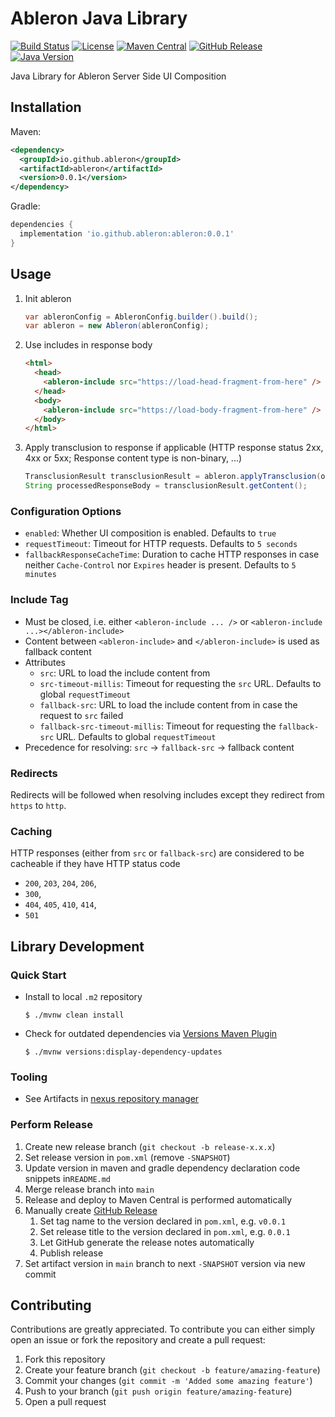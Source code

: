 # Ableron Java Library
[![Build Status](https://github.com/ableron/ableron-java/actions/workflows/main.yml/badge.svg)](https://github.com/ableron/ableron-java/actions/workflows/main.yml)
[![License](https://img.shields.io/github/license/ableron/ableron-java)](https://github.com/ableron/ableron-java/blob/main/LICENSE)
[![Maven Central](https://maven-badges.herokuapp.com/maven-central/io.github.ableron/ableron/badge.svg)](https://mvnrepository.com/artifact/io.github.ableron/ableron)
[![GitHub Release](https://img.shields.io/github/v/release/ableron/ableron-java.svg)](https://github.com/ableron/ableron-java/releases)
[![Java Version](https://img.shields.io/badge/Java-11+-4EB1BA.svg)](https://docs.oracle.com/en/java/javase/11/)

Java Library for Ableron Server Side UI Composition

## Installation
Maven:
```xml
<dependency>
  <groupId>io.github.ableron</groupId>
  <artifactId>ableron</artifactId>
  <version>0.0.1</version>
</dependency>
```
Gradle:
```groovy
dependencies {
  implementation 'io.github.ableron:ableron:0.0.1'
}
```

## Usage
1. Init ableron
   ```java
   var ableronConfig = AbleronConfig.builder().build();
   var ableron = new Ableron(ableronConfig);
   ```
1. Use includes in response body
   ```html
   <html>
     <head>
       <ableron-include src="https://load-head-fragment-from-here" />
     </head>
     <body>
       <ableron-include src="https://load-body-fragment-from-here" />
     </body>
   </html>
   ```
1. Apply transclusion to response if applicable (HTTP response status 2xx, 4xx or 5xx; Response content type is non-binary, ...)
   ```java
   TransclusionResult transclusionResult = ableron.applyTransclusion(originalResponseBody);
   String processedResponseBody = transclusionResult.getContent();
   ```

### Configuration Options
* `enabled`: Whether UI composition is enabled. Defaults to `true`
* `requestTimeout`: Timeout for HTTP requests. Defaults to `5 seconds`
* `fallbackResponseCacheTime`: Duration to cache HTTP responses in case neither `Cache-Control` nor `Expires` header is present. Defaults to `5 minutes`

### Include Tag
* Must be closed, i.e. either `<ableron-include ... />` or `<ableron-include ...></ableron-include>`
* Content between `<ableron-include>` and `</ableron-include>` is used as fallback content
* Attributes
   * `src`: URL to load the include content from
   * `src-timeout-millis`: Timeout for requesting the `src` URL. Defaults to global `requestTimeout`
   * `fallback-src`: URL to load the include content from in case the request to `src` failed
   * `fallback-src-timeout-millis`: Timeout for requesting the `fallback-src` URL. Defaults to global `requestTimeout`
* Precedence for resolving: `src` -> `fallback-src` -> fallback content

### Redirects
Redirects will be followed when resolving includes except they redirect from `https` to `http`.

### Caching
HTTP responses (either from `src` or `fallback-src`) are considered to be cacheable if they
have HTTP status code
   * `200`, `203`, `204`, `206`,
   * `300`,
   * `404`, `405`, `410`, `414`,
   * `501`

## Library Development

### Quick Start
* Install to local `.m2` repository
   ```console
   $ ./mvnw clean install
   ```
* Check for outdated dependencies via [Versions Maven Plugin](https://www.mojohaus.org/versions/versions-maven-plugin/index.html)
   ```console
   $ ./mvnw versions:display-dependency-updates
   ```

### Tooling
* See Artifacts in [nexus repository manager](https://s01.oss.sonatype.org/index.html#nexus-search;gav~io.github.ableron~ableron~~~)

### Perform Release
1. Create new release branch (`git checkout -b release-x.x.x`)
2. Set release version in `pom.xml` (remove `-SNAPSHOT`)
3. Update version in maven and gradle dependency declaration code snippets in`README.md`
4. Merge release branch into `main`
5. Release and deploy to Maven Central is performed automatically
6. Manually create [GitHub Release](https://github.com/ableron/ableron-java/releases/new)
   1. Set tag name to the version declared in `pom.xml`, e.g. `v0.0.1`
   2. Set release title to the version declared in `pom.xml`, e.g. `0.0.1`
   3. Let GitHub generate the release notes automatically
   4. Publish release
7. Set artifact version in `main` branch to next `-SNAPSHOT` version via new commit

## Contributing
Contributions are greatly appreciated. To contribute you can either simply open an issue or fork the repository and create a pull request:
1. Fork this repository
2. Create your feature branch (`git checkout -b feature/amazing-feature`)
3. Commit your changes (`git commit -m 'Added some amazing feature'`)
4. Push to your branch (`git push origin feature/amazing-feature`)
5. Open a pull request
